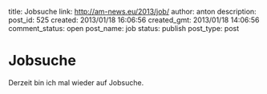 title: Jobsuche
link: http://am-news.eu/2013/job/
author: anton
description: 
post_id: 525
created: 2013/01/18 16:06:56
created_gmt: 2013/01/18 14:06:56
comment_status: open
post_name: job
status: publish
post_type: post

# Jobsuche

Derzeit bin ich mal wieder auf Jobsuche.
